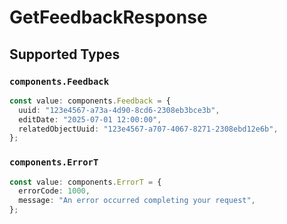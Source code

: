 # GetFeedbackResponse


## Supported Types

### `components.Feedback`

```typescript
const value: components.Feedback = {
  uuid: "123e4567-a73a-4d90-8cd6-2308eb3bce3b",
  editDate: "2025-07-01 12:00:00",
  relatedObjectUuid: "123e4567-a707-4067-8271-2308ebd12e6b",
};
```

### `components.ErrorT`

```typescript
const value: components.ErrorT = {
  errorCode: 1000,
  message: "An error occurred completing your request",
};
```

